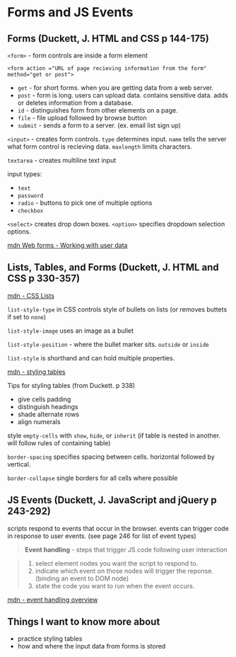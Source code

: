 # Forms and JS Events

## Forms (Duckett, J. HTML and CSS p 144-175)

`<form>` - form controls are inside a form element

`<form action ="URL of page recieving information from the form" method="get or post">`

* `get` - for short forms. when you are getting data from a web server.
* `post` - form is long. users can upload data. contains sensitive data. adds or deletes information from a database.
* `id` - distinguishes form from other elements on a page.
* `file` - file upload followed by browse button
* `submit` - sends a form to a server. (ex. email list sign up)

`<input>` - creates form controls. `type` determines input. `name` tells the server what form control is recieving data. `maxlength` limits characters.

`textarea` - creates multiline text input

input types:

* `text`
* `password`
* `radio` - buttons to pick one of multiple options
* `checkbox`

`<select>` creates drop down boxes. `<option>` specifies dropdown selection options.

[mdn Web forms - Working with user data](https://developer.mozilla.org/en-US/docs/Learn/Forms)

## Lists, Tables, and Forms (Duckett, J. HTML and CSS p 330-357)

[mdn - CSS Lists](https://developer.mozilla.org/en-US/docs/Web/CSS/CSS_Lists_and_Counters)

`list-style-type` in CSS controls style of bullets on lists (or removes buttets if set to `none`)

`list-style-image` uses an image as a bullet

`list-style-position` - where the bullet marker sits. `outside` or `inside`

`list-style` is shorthand and can hold multiple properties.

[mdn - styling tables](https://developer.mozilla.org/en-US/docs/Learn/CSS/Building_blocks/Styling_tables)

Tips for styling tables (from Duckett. p 338)

* give cells padding
* distinguish headings
* shade alternate rows
* align numerals

style `empty-cells` with `show`, `hide`, or `inherit` (if table is nested in another. will follow rules of containing table)

`border-spacing` specifies spacing between cells. horizontal followed by vertical.

`border-collapse` single borders for all cells where possible

## JS Events (Duckett, J. JavaScript and jQuery p 243-292)

scripts respond to events that occur in the browser. events can trigger code in response to user events. (see page 246 for list of event types)

>**Event handling** - steps that trigger JS code following user interaction

>1. select element nodes you want the script to respond to.
>2. indicate which event on those nodes will trigger the reponse. (binding an event to DOM node)
>3. state the code you want to run when the event occurs.

[mdn - event handling overview](https://developer.mozilla.org/en-US/docs/Web/Events/Event_handlers)

## Things I want to know more about

* practice styling tables
* how and where the input data from forms is stored